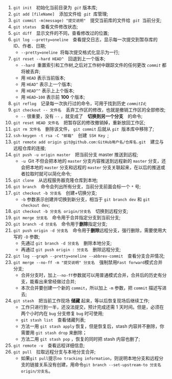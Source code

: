 1. `git init`&emsp;初始化当前目录为 &nbsp;_`git`_&nbsp;版本库;
2. `git add [fileName]`&emsp;添加文件给 &nbsp;_`git`_ &nbsp;库管理;
3. `git commit -m(message) "提交说明"`&emsp;提交当前库的文件给 &nbsp;_`git`_ &nbsp;当前分支;
4. `git status`&emsp;查看文件修改状态;
5. `git diff`&emsp;显示文件的不同，查看修改过的位置;
6. `git log --pretty=oneline`&emsp;查看提交日志，显示每一次提交到暂存库的 ID、作者、日期;
   - `--pretty=oneline` &nbsp;将每次提交格式化显示为一行;
7. `git reset --hard HEAD^`&emsp;回退到上一个版本;
   - `--hard` &nbsp;重置索引和工作树,之后对工作树中跟踪文件的任何更改&nbsp;_`commit`_&nbsp;都将被丢弃;
   - 用&nbsp;`HEAD`&nbsp;表示当前版本;
   - 用&nbsp;`HEAD^`&nbsp;表示上一个版本;
   - 用&nbsp;`HEAD^^`&nbsp;表示上上个版本;
   - 用&nbsp;`HEAD~100`&nbsp;表示前&nbsp;**100**&nbsp;个版本;
8. `git reflog`&emsp;记录每一次执行过的命令，可用于找到历史&nbsp;_`commitId`_;
9. `git checkout -- 文件名`&emsp;丢弃工作区的修改，也就是撤销工作区的全部修改;
   - `--`&nbsp;很重要，没有&nbsp;`--`&nbsp;，就变成了&emsp;**切换到另一个分支**&emsp;的命令;
10. `git reset HEAD 文件名`&emsp;把暂存区的修改撤销掉，重新放回工作区;
11. `git rm 文件名`&emsp;删除该文件，&nbsp;`git commit`&nbsp;后就从&nbsp;_`git`_ &nbsp;版本库中移除了;
12. `ssh-keygen -t rsa -C "邮箱"`&emsp;创建&ensp;`SSH Key`&ensp;;
13. `git remote add origin git@github.com:GitHub用户名/仓库名.git`&emsp;建立与远程仓库的连接;
14. `git push -u origin master`&emsp;把当前分支 master 推送到远程;
    - `-u` &nbsp;Git 不但会把本地的&nbsp;`master`&nbsp;分支内容推送到远程新的&nbsp;`master`&nbsp;分支，还会把本地的&nbsp;`master`&nbsp;分支和远程的&nbsp;`master`&nbsp;分支关联起来，在以后的推送或者拉取时就可以简化命令;
15. `git clone`&emsp;从远程服务器克隆仓库到本地;
16. `git branch`&emsp;命令会列出所有分支，当前分支前面会标一个&nbsp;`*`&nbsp;号;
17. `git checkout -b 分支名`&emsp;创建+切换分支;
    - `-b`&nbsp;参数表示创建并切换到新分支，相当于&nbsp;`git branch dev`&nbsp;和&nbsp;`git checkout dev`;
18. `git checkout -b 分支名 origin/分支名`&emsp;切换到远程分支;
19. `git merge 分支名`&emsp;命令用于合并指定分支到当前分支;
20. `git branch -d 分支名`&emsp;命令用于**删除**指定分支;
21. `git push origin -d 分支名`&emsp;命令用于**删除**远程分支，强行删除，需要使用大写的&nbsp;`-D`&nbsp;参数;
    - 先通过&nbsp;`git branch -d 分支名`&emsp;删除本地分支;
    - 再通过&nbsp;`git push origin : 分支名`&emsp;删除远程分支;
22. `git log --graph --pretty=oneline --abbrev-commit`&emsp;查看分支合并情况;
23. `git merge --no-ff -m "提交说明" 分支名`&emsp;强制禁用`Fast forward`模式合并分支;
    - 合并分支时，加上`--no-ff`参数就可以用普通模式合并，合并后的历史有分支，能看出来曾经做过合并;
    - 本次合并要创建一个新的&nbsp;`commit`，所以加上&nbsp;`-m`&nbsp;参数，把&nbsp;`commit`&nbsp;描述写进去;
24. `git stash`&emsp;把当前工作现场&nbsp;**储藏**&nbsp;起来，等以后恢复现场后继续工作;
    - 工作只进行到一半，还没法提交，预计完成还需 1 天时间。但是，必须在两个小时内在&nbsp;`bug`&nbsp;分支修复&nbsp;`bug`&nbsp;时可使用;
    - `git stash list`&emsp;查看储藏列表;
    - 方法一用&nbsp;`git stash apply`&nbsp;恢复，但是恢复后，stash 内容并不删除，你需要用&nbsp;`git stash drop`&nbsp;来删除；
    - 方法二用&nbsp;`git stash pop`&nbsp;，恢复的同时把 stash 内容也删了;
25. `git remote -v`&emsp;查看远程详细信息;
26. `git pull`&emsp;拉取远程分支与本地分支合并;
    - 如果`git pull`提示`no tracking information`，则说明本地分支和远程分支的链接关系没有创建，用命令`git branch --set-upstream-to 分支名 origin/分支名`。
